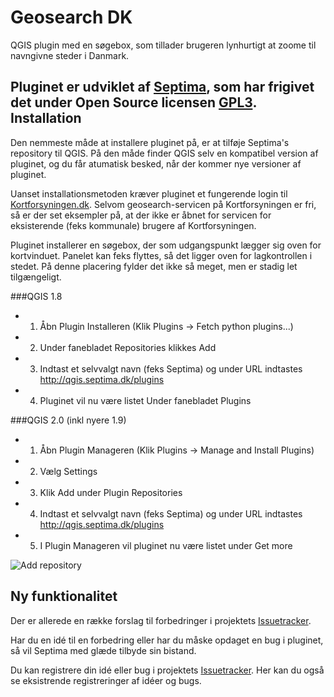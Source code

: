Geosearch DK
==============

QGIS plugin med en søgebox, som tillader brugeren lynhurtigt at zoome til navngivne steder i Danmark.

Pluginet er udviklet af [Septima](http://www.septima.dk), som har frigivet det under Open Source licensen [GPL3](http://www.gnu.org/licenses/gpl.html).
Installation
--------------
Den nemmeste måde at installere pluginet på, er at tilføje Septima's repository til QGIS. På den måde finder QGIS selv en kompatibel version af pluginet, og du får atumatisk besked, når der kommer nye versioner af pluginet.

Uanset installationsmetoden kræver pluginet et fungerende login til [Kortforsyningen.dk](http://www.kortforsyningen.dk/). Selvom geosearch-servicen på Kortforsyningen er fri, så er der set eksempler på, at der ikke er åbnet for servicen for eksisterende (feks kommunale) brugere af Kortforsyningen.

Pluginet installerer en søgebox, der som udgangspunkt lægger sig oven for kortvinduet. Panelet kan feks flyttes, så det ligger oven for lagkontrollen i stedet. På denne placering fylder det ikke så meget, men er stadig let tilgængeligt.

###QGIS 1.8
 - 1) Åbn Plugin Installeren (Klik Plugins -> Fetch python plugins...)
 - 2) Under fanebladet Repositories klikkes Add
 - 3) Indtast et selvvalgt navn (feks Septima) og under URL indtastes http://qgis.septima.dk/plugins
 - 4) Pluginet vil nu være listet Under fanebladet Plugins

###QGIS 2.0 (inkl nyere 1.9)
 - 1) Åbn Plugin Manageren (Klik Plugins -> Manage and Install Plugins)
 - 2) Vælg Settings
 - 3) Klik Add under Plugin Repositories
 - 4) Indtast et selvvalgt navn (feks Septima) og under URL indtastes http://qgis.septima.dk/plugins
 - 5) I Plugin Manageren vil pluginet nu være listet under Get more

![Add repository](http://septima.github.io/qgis-geosearch/img/qgis2-addrepo.PNG)

Ny funktionalitet
-----------------
Der er allerede en række forslag til forbedringer i projektets [Issuetracker](../../issues).

Har du en idé til en forbedring eller har du måske opdaget en bug i pluginet, så vil Septima med glæde tilbyde sin bistand.

Du kan registrere din idé eller bug i projektets [Issuetracker](../../issues). Her kan du også se eksistrende registreringer af idéer og bugs.
